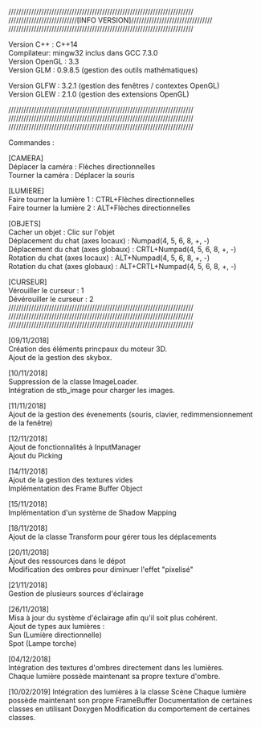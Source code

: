 /////////////////////////////////////////////////////////////////////////  
///////////////////////////[INFO VERSION]////////////////////////////////  
/////////////////////////////////////////////////////////////////////////  

Version C++ : C++14  
Compilateur: mingw32 inclus dans GCC 7.3.0  
Version OpenGL : 3.3  
Version GLM  : 0.9.8.5 	(gestion des outils mathématiques)  
  
Version GLFW : 3.2.1   	(gestion des fenêtres / contextes OpenGL)  
Version GLEW : 2.1.0	(gestion des extensions OpenGL)  

/////////////////////////////////////////////////////////////////////////  
/////////////////////////////////////////////////////////////////////////  
/////////////////////////////////////////////////////////////////////////  
   
Commandes :  
  
[CAMERA]  
Déplacer la caméra : Flèches directionnelles  
Tourner la caméra : Déplacer la souris  
  
[LUMIERE]  
Faire tourner la lumière 1 : CTRL+Flèches directionnelles  
Faire tourner la lumière 2 : ALT+Flèches directionnelles  
  
[OBJETS]  
Cacher un objet : Clic sur l'objet  
Déplacement du chat (axes locaux) : Numpad(4, 5, 6, 8, +, -)  
Déplacement du chat (axes globaux) : CRTL+Numpad(4, 5, 6, 8, +, -)  
Rotation du chat (axes locaux) : ALT+Numpad(4, 5, 6, 8, +, -)  
Rotation du chat (axes globaux) : ALT+CRTL+Numpad(4, 5, 6, 8, +, -)  
  
[CURSEUR]  
Vérouiller le curseur : 1  
Dévérouiller le curseur : 2  
/////////////////////////////////////////////////////////////////////////  
/////////////////////////////////////////////////////////////////////////  
/////////////////////////////////////////////////////////////////////////  

[09/11/2018]  
Création des éléments princpaux du moteur 3D.  
Ajout de la gestion des skybox.  
  
[10/11/2018]  
Suppression de la classe ImageLoader.  
Intégration de stb_image pour charger les images.  
  
[11/11/2018]  
Ajout de la gestion des évenements (souris, clavier, redimmensionnement de la fenêtre)  
  
[12/11/2018]  
Ajout de fonctionnalités à InputManager  
Ajout du Picking  
  
[14/11/2018]  
Ajout de la gestion des textures vides  
Implémentation des Frame Buffer Object  
  
[15/11/2018]  
Implémentation d'un système de Shadow Mapping  
  
[18/11/2018]  
Ajout de la classe Transform pour gérer tous les déplacements 
  
[20/11/2018]  
Ajout des ressources dans le dépot  
Modification des ombres pour diminuer l'effet "pixelisé"  
  
[21/11/2018]  
Gestion de plusieurs sources d'éclairage  
  
[26/11/2018]  
Misa à jour du système d'éclairage afin qu'il soit plus cohérent.  
Ajout de types aux lumières :  
	Sun (Lumière directionnelle)  
	Spot (Lampe torche)  
  
[04/12/2018]  
Intégration des textures d'ombres directement dans les lumières.  
Chaque lumière possède maintenant sa propre texture d'ombre.  

[10/02/2019]
Intégration des lumières à la classe Scène
Chaque lumière possède maintenant son propre FrameBuffer
Documentation de certaines classes en utilisant Doxygen
Modification du comportement de certaines classes.
